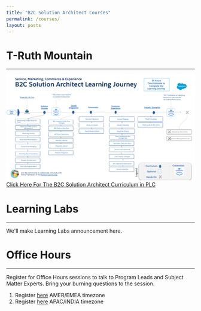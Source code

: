 ```yaml
---
title: "B2C Solution Architect Courses"
permalink: /courses/
layout: posts
---
```


# T-Ruth Mountain
-----------------

![image](./assets/img/B2C_Learning_Journey.png)
[Click Here For The B2C Solution Architect Curriculum in PLC](http://sfdc.co/B2CSolutionArchitectCurriculum-PLC)


# Learning Labs
-------------------

We'll make Learning Labs announcement here.


# Office Hours
--------------------

Register for Office Hours sessions to talk to Program Leads and Subject Matter Experts. Bring your burning questions to the session.

1. Register [here](https://sfdc.co/b2csaAMERofficehours) AMER/EMEA timezone
2. Register [here](https://sfdc.co/b2csaINofficehours) APAC/INDIA timezone